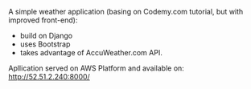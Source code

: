 A simple weather application (basing on Codemy.com tutorial, but with improved front-end):
 - build on Django
 - uses Bootstrap
 - takes advantage of AccuWeather.com API.
 
Apllication served on AWS Platform and available on: http://52.51.2.240:8000/
